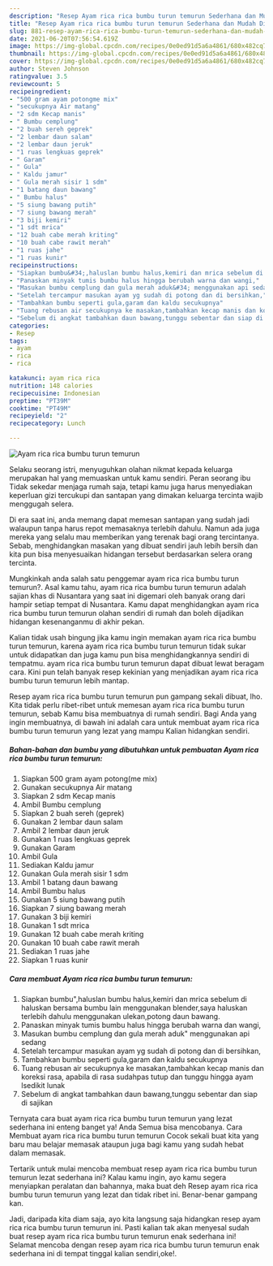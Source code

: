 ```yaml
---
description: "Resep Ayam rica rica bumbu turun temurun Sederhana dan Mudah Dibuat"
title: "Resep Ayam rica rica bumbu turun temurun Sederhana dan Mudah Dibuat"
slug: 881-resep-ayam-rica-rica-bumbu-turun-temurun-sederhana-dan-mudah-dibuat
date: 2021-06-20T07:56:54.619Z
image: https://img-global.cpcdn.com/recipes/0e0ed91d5a6a4861/680x482cq70/ayam-rica-rica-bumbu-turun-temurun-foto-resep-utama.jpg
thumbnail: https://img-global.cpcdn.com/recipes/0e0ed91d5a6a4861/680x482cq70/ayam-rica-rica-bumbu-turun-temurun-foto-resep-utama.jpg
cover: https://img-global.cpcdn.com/recipes/0e0ed91d5a6a4861/680x482cq70/ayam-rica-rica-bumbu-turun-temurun-foto-resep-utama.jpg
author: Steven Johnson
ratingvalue: 3.5
reviewcount: 5
recipeingredient:
- "500 gram ayam potongme mix"
- "secukupnya Air matang"
- "2 sdm Kecap manis"
- " Bumbu cemplung"
- "2 buah sereh geprek"
- "2 lembar daun salam"
- "2 lembar daun jeruk"
- "1 ruas lengkuas geprek"
- " Garam"
- " Gula"
- " Kaldu jamur"
- " Gula merah sisir 1 sdm"
- "1 batang daun bawang"
- " Bumbu halus"
- "5 siung bawang putih"
- "7 siung bawang merah"
- "3 biji kemiri"
- "1 sdt mrica"
- "12 buah cabe merah kriting"
- "10 buah cabe rawit merah"
- "1 ruas jahe"
- "1 ruas kunir"
recipeinstructions:
- "Siapkan bumbu&#34;,haluslan bumbu halus,kemiri dan mrica sebelum di haluskan bersama bumbu lain menggunakan blender,saya haluskan terlebih dahulu menggunakan ulekan,potong daun bawang."
- "Panaskan minyak tumis bumbu halus hingga berubah warna dan wangi,"
- "Masukan bumbu cemplung dan gula merah aduk&#34; menggunakan api sedang"
- "Setelah tercampur masukan ayam yg sudah di potong dan di bersihkan,"
- "Tambahkan bumbu seperti gula,garam dan kaldu secukupnya"
- "Tuang rebusan air secukupnya ke masakan,tambahkan kecap manis dan koreksi rasa, apabila di rasa sudahpas tutup dan tunggu hingga ayam lsedikit lunak"
- "Sebelum di angkat tambahkan daun bawang,tunggu sebentar dan siap di sajikan"
categories:
- Resep
tags:
- ayam
- rica
- rica

katakunci: ayam rica rica 
nutrition: 148 calories
recipecuisine: Indonesian
preptime: "PT39M"
cooktime: "PT49M"
recipeyield: "2"
recipecategory: Lunch

---
```



![Ayam rica rica bumbu turun temurun](https://img-global.cpcdn.com/recipes/0e0ed91d5a6a4861/680x482cq70/ayam-rica-rica-bumbu-turun-temurun-foto-resep-utama.jpg)

Selaku seorang istri, menyuguhkan olahan nikmat kepada keluarga merupakan hal yang memuaskan untuk kamu sendiri. Peran seorang ibu Tidak sekedar menjaga rumah saja, tetapi kamu juga harus menyediakan keperluan gizi tercukupi dan santapan yang dimakan keluarga tercinta wajib menggugah selera.

Di era  saat ini, anda memang dapat memesan santapan yang sudah jadi walaupun tanpa harus repot memasaknya terlebih dahulu. Namun ada juga mereka yang selalu mau memberikan yang terenak bagi orang tercintanya. Sebab, menghidangkan masakan yang dibuat sendiri jauh lebih bersih dan kita pun bisa menyesuaikan hidangan tersebut berdasarkan selera orang tercinta. 



Mungkinkah anda salah satu penggemar ayam rica rica bumbu turun temurun?. Asal kamu tahu, ayam rica rica bumbu turun temurun adalah sajian khas di Nusantara yang saat ini digemari oleh banyak orang dari hampir setiap tempat di Nusantara. Kamu dapat menghidangkan ayam rica rica bumbu turun temurun olahan sendiri di rumah dan boleh dijadikan hidangan kesenanganmu di akhir pekan.

Kalian tidak usah bingung jika kamu ingin memakan ayam rica rica bumbu turun temurun, karena ayam rica rica bumbu turun temurun tidak sukar untuk didapatkan dan juga kamu pun bisa menghidangkannya sendiri di tempatmu. ayam rica rica bumbu turun temurun dapat dibuat lewat beragam cara. Kini pun telah banyak resep kekinian yang menjadikan ayam rica rica bumbu turun temurun lebih mantap.

Resep ayam rica rica bumbu turun temurun pun gampang sekali dibuat, lho. Kita tidak perlu ribet-ribet untuk memesan ayam rica rica bumbu turun temurun, sebab Kamu bisa membuatnya di rumah sendiri. Bagi Anda yang ingin membuatnya, di bawah ini adalah cara untuk membuat ayam rica rica bumbu turun temurun yang lezat yang mampu Kalian hidangkan sendiri.

<!--inarticleads1-->

##### Bahan-bahan dan bumbu yang dibutuhkan untuk pembuatan Ayam rica rica bumbu turun temurun:

1. Siapkan 500 gram ayam potong(me mix)
1. Gunakan secukupnya Air matang
1. Siapkan 2 sdm Kecap manis
1. Ambil  Bumbu cemplung
1. Siapkan 2 buah sereh (geprek)
1. Gunakan 2 lembar daun salam
1. Ambil 2 lembar daun jeruk
1. Gunakan 1 ruas lengkuas geprek
1. Gunakan  Garam
1. Ambil  Gula
1. Sediakan  Kaldu jamur
1. Gunakan  Gula merah sisir 1 sdm
1. Ambil 1 batang daun bawang
1. Ambil  Bumbu halus
1. Gunakan 5 siung bawang putih
1. Siapkan 7 siung bawang merah
1. Gunakan 3 biji kemiri
1. Gunakan 1 sdt mrica
1. Gunakan 12 buah cabe merah kriting
1. Gunakan 10 buah cabe rawit merah
1. Sediakan 1 ruas jahe
1. Siapkan 1 ruas kunir




<!--inarticleads2-->

##### Cara membuat Ayam rica rica bumbu turun temurun:

1. Siapkan bumbu&#34;,haluslan bumbu halus,kemiri dan mrica sebelum di haluskan bersama bumbu lain menggunakan blender,saya haluskan terlebih dahulu menggunakan ulekan,potong daun bawang.
1. Panaskan minyak tumis bumbu halus hingga berubah warna dan wangi,
1. Masukan bumbu cemplung dan gula merah aduk&#34; menggunakan api sedang
1. Setelah tercampur masukan ayam yg sudah di potong dan di bersihkan,
1. Tambahkan bumbu seperti gula,garam dan kaldu secukupnya
1. Tuang rebusan air secukupnya ke masakan,tambahkan kecap manis dan koreksi rasa, apabila di rasa sudahpas tutup dan tunggu hingga ayam lsedikit lunak
1. Sebelum di angkat tambahkan daun bawang,tunggu sebentar dan siap di sajikan




Ternyata cara buat ayam rica rica bumbu turun temurun yang lezat sederhana ini enteng banget ya! Anda Semua bisa mencobanya. Cara Membuat ayam rica rica bumbu turun temurun Cocok sekali buat kita yang baru mau belajar memasak ataupun juga bagi kamu yang sudah hebat dalam memasak.

Tertarik untuk mulai mencoba membuat resep ayam rica rica bumbu turun temurun lezat sederhana ini? Kalau kamu ingin, ayo kamu segera menyiapkan peralatan dan bahannya, maka buat deh Resep ayam rica rica bumbu turun temurun yang lezat dan tidak ribet ini. Benar-benar gampang kan. 

Jadi, daripada kita diam saja, ayo kita langsung saja hidangkan resep ayam rica rica bumbu turun temurun ini. Pasti kalian tak akan menyesal sudah buat resep ayam rica rica bumbu turun temurun enak sederhana ini! Selamat mencoba dengan resep ayam rica rica bumbu turun temurun enak sederhana ini di tempat tinggal kalian sendiri,oke!.

